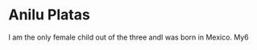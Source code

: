 <!DOCTYPE html>
<html>
<body>
<h1>Anilu Platas</h1>
<p>I am the only female child out of the three andI was born in Mexico. My6 </p>
</body>
</html>
